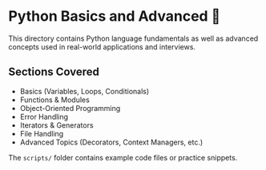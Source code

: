 # Python Basics and Advanced 🐍

This directory contains Python language fundamentals as well as advanced concepts used in real-world applications and interviews.

## Sections Covered

- Basics (Variables, Loops, Conditionals)
- Functions & Modules
- Object-Oriented Programming
- Error Handling
- Iterators & Generators
- File Handling
- Advanced Topics (Decorators, Context Managers, etc.)

The `scripts/` folder contains example code files or practice snippets.
